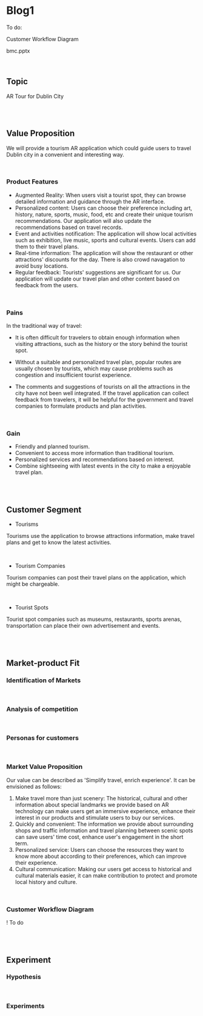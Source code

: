 # Blog1

To do:  

Customer Workflow Diagram

bmc.pptx

<br/>

## Topic

AR Tour for Dublin City 

<br/>

<br/>

## Value Proposition

We will provide a tourism AR application which could guide users to travel Dublin city in a convenient and interesting way. 

<br/>

### Product Features

- Augmented Reality: When users visit a tourist spot, they can browse detailed information and guidance through the AR interface.
- Personalized content: Users can choose their preference including art, history, nature, sports, music, food, etc and create their unique tourism recommendations. Our application will also update the recommendations based on travel records.
- Event and activities notification: The application will show local activities such as exhibition, live music, sports and cultural events. Users can add them to their travel plans. 
- Real-time information: The application will show the restaurant or other attractions' discounts for the day. There is also crowd navagation to avoid busy locations.
- Regular feedback: Tourists' suggestions are significant for us. Our application will update our travel plan and other content based on feedback from the users.

<br/>

### Pains

In the traditional way of travel:

- It is often difficult for travelers to obtain enough information when visiting attractions, such as the history or the story behind the tourist spot.

- Without a suitable and personalized travel plan, popular routes are usually chosen by tourists, which may cause problems such as congestion and insufficient tourist experience.
- The comments and suggestions of tourists on all the attractions in the city have not been well integrated. If the travel application can collect feedback from travelers, it will be helpful for the government and travel companies to formulate products and plan activities.

<br/>

### Gain

- Friendly and planned tourism.
- Convenient to access more information than traditional tourism. 
- Personalized services and recommendations based on interest. 
- Combine sightseeing with latest events in the city to make a enjoyable travel plan.

<br/>

<br/>

## Customer Segment

- Tourisms

Tourisms use the application to browse attractions information, make travel plans and get to know the latest activities.

<br/>

- Tourism Companies

Tourism companies can post their travel plans on the application, which might be chargeable. 

<br/>

- Tourist Spots

Tourist spot companies such as museums, restaurants, sports arenas, transportation can place their own advertisement and events.

<br/>

<br/>

## Market-product Fit

### Identification of Markets



<br/>

### Analysis of competition



<br/>

### Personas for customers



<br/>

### Market Value Proposition

Our value can be described as 'Simplify travel, enrich experience'. It can be envisioned as follows:

1. Make travel more than just scenery: The historical, cultural and other information about special landmarks we provide based on AR technology can make users get an immersive experience, enhance their interest in our products and stimulate users to buy our services.
2. Quickly and convenient: The information we provide about surrounding shops and traffic information and travel planning between scenic spots can save users' time cost,  enhance user's engagement in the short term.
3. Personalized service: Users can choose the resources they want to know more about according to their preferences, which can improve their experience.
4. Cultural communication: Making our users get access to historical and cultural materials easier, it can make contribution to protect and promote local history and culture. 

<br/>

### Customer Workflow Diagram

! To do 

<br/>

<br/>

## Experiment

### Hypothesis



<br/>

### Experiments



<br/>
